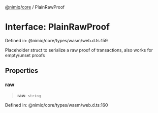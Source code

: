 [@nimiq/core](../globals.md) / PlainRawProof

# Interface: PlainRawProof

Defined in: @nimiq/core/types/wasm/web.d.ts:159

Placeholder struct to serialize a raw proof of transactions, also works for empty/unset proofs

## Properties

### raw

> **raw**: `string`

Defined in: @nimiq/core/types/wasm/web.d.ts:160
